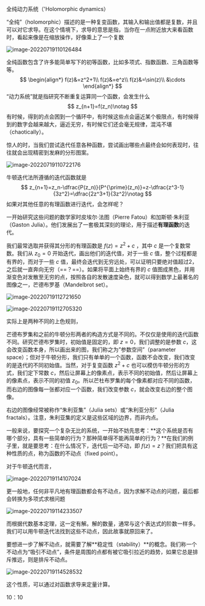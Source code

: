 全纯动力系统（'Holomorphic dynamics）

“全纯”（holomorphic）描述的是一种复变函数，其输入和输出值都是复数，并且可以对它求导。在这个情境下，求导的意思是指，当你在一点附近放大来看函数时，看起来像是在缩放操作，好像乘上了一个复数

![image-20220719110126484](https://blogimages-1309804558.cos.ap-nanjing.myqcloud.com/imgpersonal/image-20220719110126484.png)

全纯函数包含了许多能简单写下的初等函数，比如多项式、指数函数、三角函数等等。
$$
\begin{align*}
f(z)&=z^2+1\\
f(z)&=e^z\\
f(z)&=\sin(z)\\
&\cdots
\end{align*}
$$
“动力系统”就是指研究不断重复运算同一个函数，会发生什么
$$
z_{n+1}=f(z_n)\notag
$$
有时候，得到的点会困到一个循环中，有时候这些点会逼近某个极限点，有时候得到的数字会越来越大，逼近无穷，有时候它们还会毫无规律，混沌不堪（chaotically）。

惊人的时，当我们尝试迭代任意各种函数，尝试画出哪些点最终会如何表现时，往往就会出现精密到发麻的分形图案。

![image-20220719110722176](https://blogimages-1309804558.cos.ap-nanjing.myqcloud.com/imgpersonal/image-20220719110722176.png)

牛顿迭代法所遵循的迭代函数就是
$$
z_{n+1}=z_n-\dfrac{P(z_n)}{P^{\prime}(z_n)}=z-\dfrac{z^3-1}{3z^2}=\dfrac{2z^3+1}{3z^2}\notag
$$
如果对其他任意的有理函数进行迭代，会怎样呢？

一开始研究这些问题的数学家时皮埃尔·法图（Pierre Fatou）和加斯顿·朱利亚（Gaston Julia）。他们发展出了一套极其深刻的理论，用于描述**有理函数**的迭代。

我们最常选取并获得其分形的有理函数是 $f(z)=z^2+c$ ，其中 $c$ 是一个复数常数。我们从 $z_0=0$ 开始迭代，画出他们的迭代值，对于一些 $c$ 值，整个过程都是有界的，而对于一些 $c$ 值，最终会迭代到无穷远处，可以证明只要绝对值超过2，之后就一直奔向无穷（==？==）。如果将平面上始终有界的 $c$ 值图成黑色，并用渐变色对发散至无穷的点，按照各自的发散速度染色，就可以得到数学上最著名的图像之一，芒德布罗基（Mandelbrot set）。

![image-20220719112721650](https://blogimages-1309804558.cos.ap-nanjing.myqcloud.com/imgpersonal/image-20220719112721650.png)

![image-20220719112705320](https://blogimages-1309804558.cos.ap-nanjing.myqcloud.com/imgpersonal/image-20220719112705320.png)

实际上是两种不同的上色规则，

芒德布罗集和之前的牛顿分形两者的构造方式是不同的。不仅仅是使用的迭代函数不同。研究芒德布罗集时，初始值是固定的，即 $z=0$，我们调整的是参数 $c$，这会改变函数本身，所以画出来的图，我们称之为”参数空间”（parameter space）；但对于牛顿分形，我们只有单单的一个函数，函数不会改变，我们改变的是迭代的不同初始值。当然，对于复变函数 $z^2+c$ 也可以模仿牛顿分形的方式，我们定下常数 $c$，然后让屏幕上的像素点，表示不同的初始值，然后让屏幕上的像素点，表示不同的初值 $z_0$。所以芒杜布罗集的每个像素都对应不同的函数，而右边的图像每一张都对应一个函数，我们改变参数 $c$，就会改变右边的整个图像。

右边的图像经常被称作“朱利亚集”（Julia sets）或“朱利亚分形”（Julia fractals）。注意，朱利亚集的定义是这些区域的边界，而非内点。

一般来说，要探究一个复杂无比的系统，一开始不妨先思考：**这个系统是否有哪个部分，具有一些简单的行为？那种简单得不能再简单的行为？**在我们的例子里，就是要思考：在什么情况下，迭代后一动不动，即 $f(z)=z$？我们把具有这种性质的点，称为函数的不动点（fixed point）。

对于牛顿迭代而言，

![image-20220719114107024](https://blogimages-1309804558.cos.ap-nanjing.myqcloud.com/imgpersonal/image-20220719114107024.png)

更一般地，任何非平凡地有理函数都会有不动点，因为求解不动点的问题，最后都会转换为多项式求根问题

![image-20220719114233507](https://blogimages-1309804558.cos.ap-nanjing.myqcloud.com/imgpersonal/image-20220719114233507.png)

而根据代数基本定理，这一定有解。解的数量，通常与这个表达式的阶数一样多。我们可以用牛顿迭代法找到这些不动点，因此故事就原回来了。

要想进一步了解不动点，就需要了解**稳定性（stability）**的概念。我们称一个不动点为“吸引不动点”，条件是周围的点都有被它吸引拉近的趋势，如果它总是排斥推远，则是排斥不动点。

![image-20220719114528532](https://blogimages-1309804558.cos.ap-nanjing.myqcloud.com/imgpersonal/image-20220719114528532.png)

这个性质，可以通过对函数求导来定量计算。

10：10